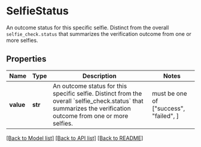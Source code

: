 # SelfieStatus

An outcome status for this specific selfie. Distinct from the overall `selfie_check.status` that summarizes the verification outcome from one or more selfies.

## Properties
Name | Type | Description | Notes
------------ | ------------- | ------------- | -------------
**value** | **str** | An outcome status for this specific selfie. Distinct from the overall &#x60;selfie_check.status&#x60; that summarizes the verification outcome from one or more selfies. |  must be one of ["success", "failed", ]

[[Back to Model list]](../README.md#documentation-for-models) [[Back to API list]](../README.md#documentation-for-api-endpoints) [[Back to README]](../README.md)


